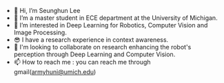 - 👋 Hi, I’m Seunghun Lee
- 🌱 I’m a master student in ECE department at the University of Michigan.
- 👀 I’m interested in Deep Learning for Robotics, Computer Vision and Image Processing.
- 😎 I have a research experience in context awareness.
- 💞️ I'm looking to collaborate on research enhancing the robot's perception through Deep Learning and Computer Vision.
- 📫 How to reach me : you can reach me through gmail(armyhuni@umich.edu)

<!---
huni0826/huni0826 is a ✨ special ✨ repository because its `README.md` (this file) appears on your GitHub profile.
You can click the Preview link to take a look at your changes.
--->
